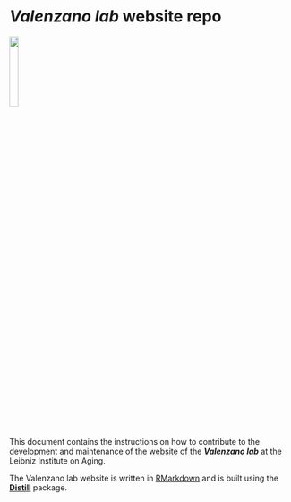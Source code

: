 # _Valenzano lab_ website repo
<img src="https://user-images.githubusercontent.com/4720805/141675891-e0f6e034-6e6d-429c-815b-0b77c716b89d.png" width="18%"></img>  

This document contains the instructions on how to contribute to the development and maintenance of the [website](https://valenzano-lab.github.io/labsite/) of the **_Valenzano lab_** at the Leibniz Institute on Aging.  

The Valenzano lab website is written in [RMarkdown](https://rmarkdown.rstudio.com/) and is built using the [__Distill__](https://rstudio.github.io/distill/website.html) package. 
